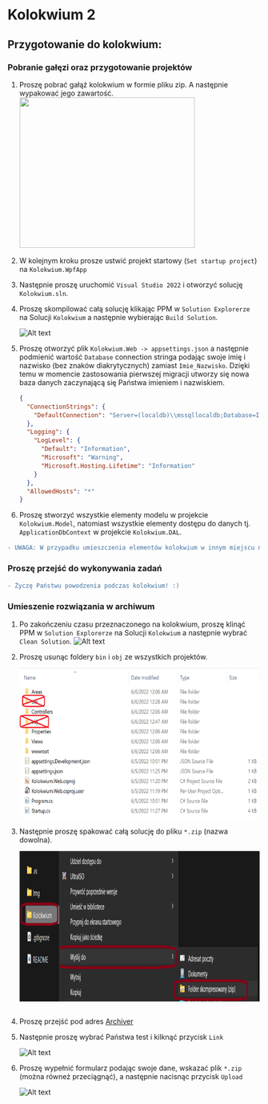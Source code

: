 # Kolokwium 2
## Przygotowanie do kolokwium:
### Pobranie gałęzi oraz przygotowanie projektów
1) Proszę pobrać gałąź kolokwium w formie pliku zip. A następnie wypakować jego zawartość.
  <img src="Img/download_zip.png" width=350 height=300></img>
2) W kolejnym kroku prosze ustwić projekt startowy (`Set startup project`) na `Kolokwium.WpfApp`  
3) Następnie proszę uruchomić `Visual Studio 2022` i otworzyć solucję `Kolokwium.sln`.  
3) Proszę skompilować całą solucję klikając PPM w `Solution Explorerze` na Solucji `Kolokwium` a następnie wybierając `Build Solution`.

    ![Alt text](Img/compile_solution.png?raw=true)

4) Proszę otworzyć plik `Kolokwium.Web -> appsettings.json` a następnie podmienić wartość `Database` connection stringa podając swoje imię i nazwisko (bez znaków diakrytycznych) zamiast `Imie_Nazwisko`. Dzięki temu w momencie zastosowania pierwszej migracji utworzy się nowa baza danych zaczynającą się Państwa imieniem i nazwiskiem.
    ```json
    {
      "ConnectionStrings": {
        "DefaultConnection": "Server=(localdb)\\mssqllocaldb;Database=Imie_Nazwisko_Kolokwium2_AppDb;Trusted_Connection=True;MultipleActiveResultSets=true"
      },
      "Logging": {
        "LogLevel": {
          "Default": "Information",
          "Microsoft": "Warning",
          "Microsoft.Hosting.Lifetime": "Information"
        }
      },
      "AllowedHosts": "*"
    }
    ```  
5) Proszę stworzyć wszystkie elementy modelu w projekcie `Kolokwium.Model`, natomiast wszystkie elementy dostępu do danych tj. `ApplicationDbContext` w projekcie `Kolokwium.DAL`. 
```diff
- UWAGA: W przypadku umieszczenia elementów kolokwium w innym miejscu niż powyższej określone, spowoduje znaczne obniżenie oceny lub uzyskanie oceny niedostatecznej. 
```
### Proszę przejść do wykonywania zadań

```diff
- Życzę Państwu powodzenia podczas kolokwium! :)
```
### Umieszenie rozwiązania w archiwum
1)  Po zakończeniu czasu przeznaczonego na kolokwium, proszę klinąć PPM w `Solution Explorerze` na Solucji `Kolokwium` a następnie wybrać `Clean Solution`.
    ![Alt text](Img/clean_solution.png?raw=true)
2)  Proszę usunąc foldery `bin` i `obj` ze wszystkich projektów.
    
    <img src="Img/del_folders.png" width=600 height=300></img>
 
3)  Następnie proszę spakować całą solucję do pliku `*.zip` (nazwa dowolna). 
 
    <img src="Img/zip.png" width=600 height=300></img>

    ```
5)  Proszę przejść pod adres [Archiver](https://ik2a.kik.pcz.pl/archiver/TestArchive/Index)
6)  Następnie proszę wybrać Państwa test i kilknąć przycisk `Link`

    ![Alt text](Img/ArchiverUpload1.png?raw=true)
    
7)  Proszę wypełnić formularz podając swoje dane, wskazać plik `*.zip` (można równeż przeciągnąć), a następnie nacisnąc przycisk `Upload`

    ![Alt text](Img/ArchiverUpload2.png?raw=true)
    
 
